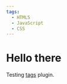 ```yaml
---
tags:
  - HTML5
  - JavaScript
  - CSS
---
```


# Hello there

Testing [tags](https://squidfunk.github.io/mkdocs-material/plugins/tags/?h=tags#usage) plugin.